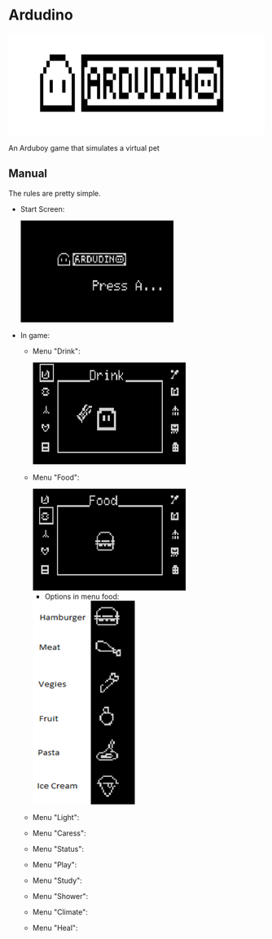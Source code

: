 # Ardudino
<img src="/assets/banner.png" data-canonical-src="/assets/banner.png" width="2600" height="200" />

An Arduboy game that simulates a virtual pet

## Manual

The rules are pretty simple.

* Start Screen:
  
  <img src="/assets/start_screen1.png" data-canonical-src="/assets/start_screen1.png" width="300" height="200" />
  
* In game:
  * Menu "Drink":
  
      <img src="/assets/menu_drink_water.png" data-canonical-src="/assets/menu_drink_water.png" width="300" height="200" />

    
  * Menu "Food":
    
     <img src="/assets/menu_food.png" data-canonical-src="/assets/menu_food.png" width="300" height="200" />

     * Options in menu food:

     <img src="/assets/menu_food_options.png" data-canonical-src="/assets/menu_food_options.png" width="200" height="400" />

    
  * Menu "Light":
    
  * Menu "Caress": 
  * Menu "Status": 
  * Menu "Play": 
  * Menu "Study": 
  * Menu "Shower": 
  * Menu "Climate": 
  * Menu "Heal": 
